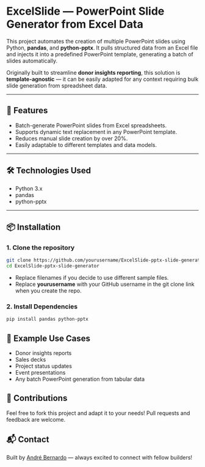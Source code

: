 # ExcelSlide — PowerPoint Slide Generator from Excel Data

This project automates the creation of multiple PowerPoint slides using Python, **pandas**, and **python-pptx**. It pulls structured data from an Excel file and injects it into a predefined PowerPoint template, generating a batch of slides automatically.

Originally built to streamline **donor insights reporting**, this solution is **template-agnostic** — it can be easily adapted for any context requiring bulk slide generation from spreadsheet data.

---

## 🚀 Features

- Batch-generate PowerPoint slides from Excel spreadsheets.
- Supports dynamic text replacement in any PowerPoint template.
- Reduces manual slide creation by over 20%.
- Easily adaptable to different templates and data models.

---

## 🛠️ Technologies Used

- Python 3.x
- pandas
- python-pptx

---

## 📦 Installation

### 1. Clone the repository

```bash
git clone https://github.com/yourusername/ExcelSlide-pptx-slide-generator.git
cd ExcelSlide-pptx-slide-generator
```
- Replace filenames if you decide to use different sample files.
- Replace **yourusername** with your GitHub username in the git clone link when you create the repo.

### 2. Install Dependencies

```bash
pip install pandas python-pptx
```

## 🧠 Example Use Cases

- Donor insights reports
- Sales decks
- Project status updates
- Event presentations
- Any batch PowerPoint generation from tabular data

## 🙌 Contributions
Feel free to fork this project and adapt it to your needs!
Pull requests and feedback are welcome.

## 📬 Contact
Built by [André Bernardo](https://www.linkedin.com/in/andrefsbernardo/) — always excited to connect with fellow builders!

